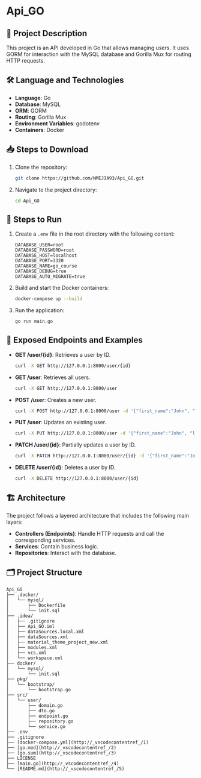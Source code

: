 # Api_GO

## 📄 Project Description

This project is an API developed in Go that allows managing users. It uses GORM for interaction with the MySQL database and Gorilla Mux for routing HTTP requests.

## 🛠️ Language and Technologies

- **Language**: Go
- **Database**: MySQL
- **ORM**: GORM
- **Routing**: Gorilla Mux
- **Environment Variables**: godotenv
- **Containers**: Docker

## 📥 Steps to Download

1. Clone the repository:
    ```sh
    git clone https://github.com/NMEJIA93/Api_GO.git
    ```
2. Navigate to the project directory:
    ```sh
    cd Api_GO
    ```

## 🚀 Steps to Run

1. Create a `.env` file in the root directory with the following content:
    ```env
    DATABASE_USER=root
    DATABASE_PASSWORD=root
    DATABASE_HOST=localhost
    DATABASE_PORT=3320
    DATABASE_NAME=go_course
    DATABASE_DEBUG=true
    DATABASE_AUTO_MIGRATE=true
    ```
2. Build and start the Docker containers:
    ```sh
    docker-compose up --build
    ```
3. Run the application:
    ```sh
    go run main.go
    ```

## 📡 Exposed Endpoints and Examples

- **GET /user/{id}**: Retrieves a user by ID.
    ```sh
    curl -X GET http://127.0.0.1:8000/user/{id}
    ```
- **GET /user**: Retrieves all users.
    ```sh
    curl -X GET http://127.0.0.1:8000/user
    ```
- **POST /user**: Creates a new user.
    ```sh
    curl -X POST http://127.0.0.1:8000/user -d '{"first_name":"John", "last_name":"Doe", "email":"john.doe@example.com", "phone":"1234567890"}'
    ```
- **PUT /user**: Updates an existing user.
    ```sh
    curl -X PUT http://127.0.0.1:8000/user -d '{"first_name":"John", "last_name":"Doe", "email":"john.doe@example.com", "phone":"1234567890"}'
    ```
- **PATCH /user/{id}**: Partially updates a user by ID.
    ```sh
    curl -X PATCH http://127.0.0.1:8000/user/{id} -d '{"first_name":"John"}'
    ```
- **DELETE /user/{id}**: Deletes a user by ID.
    ```sh
    curl -X DELETE http://127.0.0.1:8000/user/{id}
    ```

## 🏗️ Architecture

The project follows a layered architecture that includes the following main layers:

- **Controllers (Endpoints)**: Handle HTTP requests and call the corresponding services.
- **Services**: Contain business logic.
- **Repositories**: Interact with the database.

## 🗂️ Project Structure

```plaintext
Api_GO
├── .docker/
│   └── mysql/
│       ├── Dockerfile
│       └── init.sql
├── .idea/
│   ├── .gitignore
│   ├── Api_GO.iml
│   ├── dataSources.local.xml
│   ├── dataSources.xml
│   ├── material_theme_project_new.xml
│   ├── modules.xml
│   ├── vcs.xml
│   └── workspace.xml
├── docker/
│   └── mysql/
│       └── init.sql
├── pkg/
│   └── bootstrap/
│       └── bootstrap.go
├── src/
│   └── user/
│       ├── domain.go
│       ├── dto.go
│       ├── endpoint.go
│       ├── repository.go
│       └── service.go
├── .env
├── .gitignore
├── [docker-compose.yml](http://_vscodecontentref_/1)
├── [go.mod](http://_vscodecontentref_/2)
├── [go.sum](http://_vscodecontentref_/3)
├── LICENSE
├── [main.go](http://_vscodecontentref_/4)
└── [README.md](http://_vscodecontentref_/5)